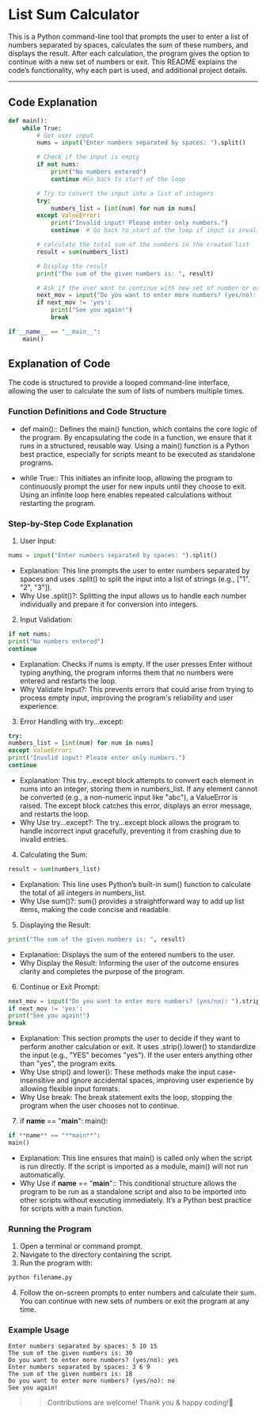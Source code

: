 # List Sum Calculator

This is a Python command-line tool that prompts the user to enter a list of numbers separated by spaces, calculates the sum of these numbers, and displays the result. After each calculation, the program gives the option to continue with a new set of numbers or exit. This README explains the code’s functionality, why each part is used, and additional project details.

---

## Code Explanation

```python
def main():
    while True:
        # Get user input
        nums = input("Enter numbers separated by spaces: ").split()

        # Check if the input is empty
        if not nums:
            print("No numbers entered")
            continue #Go back to start of the loop

        # Try to convert the input into a list of integers
        try:
            numbers_list = [int(num) for num in nums]
        except ValueError:
            print("Invalid input! Please enter only numbers.")
            continue  # Go back to start of the loop if input is invalid

        # calculate the total sum of the numbers in the created list
        result = sum(numbers_list)

        # Display the result
        print("The sum of the given numbers is: ", result)

        # Ask if the user want to continue with new set of number or exit
        next_mov = input("Do you want to enter more numbers? (yes/no): ").strip().lower()
        if next_mov != 'yes':
            print("See you again!")
            break

if __name__ == "__main__":
    main()
```

## Explanation of Code

The code is structured to provide a looped command-line interface, allowing the user to calculate the sum of lists of numbers multiple times.

### Function Definitions and Code Structure

- def main():: Defines the main() function, which contains the core logic of the program. By encapsulating the code in a function, we ensure that it runs in a structured, reusable way. Using a main() function is a Python best practice, especially for scripts meant to be executed as standalone programs.

- while True:: This initiates an infinite loop, allowing the program to continuously prompt the user for new inputs until they choose to exit. Using an infinite loop here enables repeated calculations without restarting the program.

### Step-by-Step Code Explanation

1. User Input:

```python
nums = input("Enter numbers separated by spaces: ").split()
```

- Explanation: This line prompts the user to enter numbers separated by spaces and uses .split() to split the input into a list of strings (e.g., ["1", "2", "3"]).
- Why Use .split()?: Splitting the input allows us to handle each number individually and prepare it for conversion into integers.

2. Input Validation:

```python
if not nums:
print("No numbers entered")
continue
```

- Explanation: Checks if nums is empty. If the user presses Enter without typing anything, the program informs them that no numbers were entered and restarts the loop.
- Why Validate Input?: This prevents errors that could arise from trying to process empty input, improving the program's reliability and user experience.

3. Error Handling with try...except:

```python
try:
numbers_list = [int(num) for num in nums]
except ValueError:
print("Invalid input! Please enter only numbers.")
continue
```

- Explanation: This try...except block attempts to convert each element in nums into an integer, storing them in numbers_list. If any element cannot be converted (e.g., a non-numeric input like "abc"), a ValueError is raised. The except block catches this error, displays an error message, and restarts the loop.
- Why Use try...except?: The try...except block allows the program to handle incorrect input gracefully, preventing it from crashing due to invalid entries.

4. Calculating the Sum:

```python
result = sum(numbers_list)
```

- Explanation: This line uses Python’s built-in sum() function to calculate the total of all integers in numbers_list.
- Why Use sum()?: sum() provides a straightforward way to add up list items, making the code concise and readable.

5. Displaying the Result:

```python
print("The sum of the given numbers is: ", result)
```

- Explanation: Displays the sum of the entered numbers to the user.
- Why Display the Result: Informing the user of the outcome ensures clarity and completes the purpose of the program.

6. Continue or Exit Prompt:

```python
next_mov = input("Do you want to enter more numbers? (yes/no): ").strip().lower()
if next_mov != 'yes':
print("See you again!")
break
```

- Explanation: This section prompts the user to decide if they want to perform another calculation or exit. It uses .strip().lower() to standardize the input (e.g., "YES" becomes "yes"). If the user enters anything other than "yes", the program exits.
- Why Use strip() and lower(): These methods make the input case-insensitive and ignore accidental spaces, improving user experience by allowing flexible input formats.
- Why Use break: The break statement exits the loop, stopping the program when the user chooses not to continue.

7. if **name** == "**main**": main():

```python
if **name** == "**main**":
main()
```

- Explanation: This line ensures that main() is called only when the script is run directly. If the script is imported as a module, main() will not run automatically.
- Why Use if **name** == "**main**":: This conditional structure allows the program to be run as a standalone script and also to be imported into other scripts without executing immediately. It’s a Python best practice for scripts with a main function.

### Running the Program

1. Open a terminal or command prompt.
2. Navigate to the directory containing the script.
3. Run the program with:

```bash
python filename.py
```

4. Follow the on-screen prompts to enter numbers and calculate their sum. You can continue with new sets of numbers or exit the program at any time.

### Example Usage

```plaintext
Enter numbers separated by spaces: 5 10 15
The sum of the given numbers is: 30
Do you want to enter more numbers? (yes/no): yes
Enter numbers separated by spaces: 3 6 9
The sum of the given numbers is: 18
Do you want to enter more numbers? (yes/no): no
See you again!
```

> > Contributions are welcome! Thank you & happy coding!🙂
